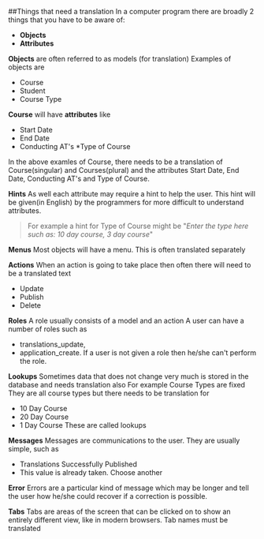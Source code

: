 ##Things that need a translation
In a computer program there are broadly 2 things that you have to be aware of:
* **Objects**
* **Attributes**

**Objects** are often referred to as models (for translation)
Examples of objects are 
* Course
* Student
* Course Type

**Course** will have **attributes** like
* Start Date
* End Date
* Conducting AT's
*Type of Course

In the above examles of Course, there needs to be a translation of Course(singular) and Courses(plural)
and the attributes Start Date, End Date, Conducting AT's and Type of Course.

**Hints**
As well each attribute may require a hint to help the user. This hint will be given(in English) by the programmers for more difficult to understand attributes.
> For example a hint for Type of Course might be "_Enter the type here such as: 10 day course, 3 day course_"
 
**Menus**
Most objects will have a menu. This is often translated separately

**Actions**
When an action is going to take place then often there will need to be a translated text
* Update
* Publish
* Delete

**Roles**
A role usually consists of a model and an action
A user can have a number of roles such as 
* translations_update, 
* application_create. 
If a user is not given a role then he/she can't perform the role.

**Lookups**
Sometimes data that does not change very much is stored in the database and needs translation also
For example Course Types are fixed
They are all course types but there needs to be translation for 
* 10 Day Course
* 20 Day Course
* 1 Day Course
These are called lookups

**Messages**
Messages are communications to the user. They are usually simple, such as
* Translations Successfully Published
* This value is already taken. Choose another

**Error**
Errors are a particular kind of message which may be longer and tell the user how he/she could recover if a correction is possible.

**Tabs**
Tabs are areas of the screen that can be clicked on to show an entirely different view, like in modern browsers.
Tab names must be translated